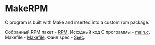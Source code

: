 # MakeRPM
C program is built with Make and inserted into a custom rpm package.

Собранный RPM пакет - [RPM](https://github.com/Lolizer/MakeRPM/blob/master/RPMS/x86_64/).
Исходный код C программы - [main.c](https://github.com/Lolizer/MakeRPM/blob/master/main.c).
Makefile - [Makefile](https://github.com/Lolizer/MakeRPM/blob/master/Makefile).
Файл spec - [Spec](https://github.com/Lolizer/MakeRPM/tree/master/SPECS).
